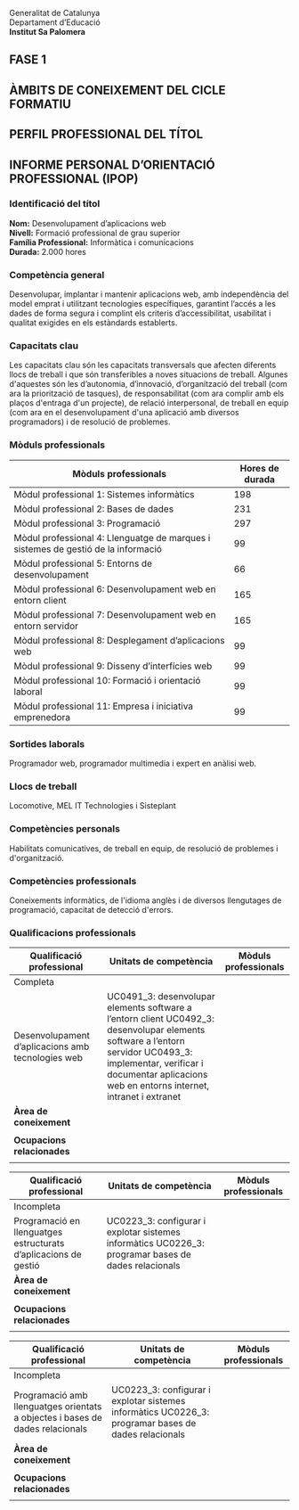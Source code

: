 Generalitat de Catalunya  
Departament d’Educació  
**Institut Sa Palomera**  
## **FASE 1**
## **ÀMBITS DE CONEIXEMENT DEL CICLE FORMATIU**  
## **PERFIL PROFESSIONAL DEL TÍTOL**  
## **INFORME PERSONAL D’ORIENTACIÓ PROFESSIONAL (IPOP)**
### **Identificació del títol**
**Nom:** Desenvolupament d’aplicacions web  
**Nivell:** Formació professional de grau superior  
**Família Professional:** Informàtica i comunicacions  
**Durada:** 2.000 hores  
### **Competència general**
Desenvolupar, implantar i mantenir aplicacions web, amb
independència del model emprat i utilitzant tecnologies específiques, garantint l’accés a les dades de forma
segura i complint els criteris d’accessibilitat, usabilitat i qualitat exigides en els estàndards establerts.
### **Capacitats clau**
Les capacitats clau són les capacitats transversals que afecten diferents llocs de treball i que són transferibles a noves situacions
de treball. Algunes d'aquestes són les d’autonomia, d’innovació, d’organització del treball (com ara la priorització de tasques), de
responsabilitat (com ara complir amb els plaços d'entraga d'un projecte), de relació interpersonal, de treball en equip (com ara en el desenvolupament d'una aplicació amb diversos programadors) i de resolució de problemes.
### **Mòduls professionals**
| Mòduls professionals | Hores de durada |
| -------- | ------- |
| Mòdul professional 1: Sistemes informàtics | 198 |
| Mòdul professional 2: Bases de dades | 231 |
| Mòdul professional 3: Programació | 297 |
| Mòdul professional 4: Llenguatge de marques i sistemes de gestió de la informació | 99 |
| Mòdul professional 5: Entorns de desenvolupament | 66 |
| Mòdul professional 6: Desenvolupament web en entorn client | 165 |
| Mòdul professional 7: Desenvolupament web en entorn servidor | 165 |
| Mòdul professional 8: Desplegament d’aplicacions web | 99 |
| Mòdul professional 9: Disseny d’interfícies web | 99 |
| Mòdul professional 10: Formació i orientació laboral | 99 |
| Mòdul professional 11: Empresa i iniciativa emprenedora | 99 |
### **Sortides laborals**
Programador web, programador multimedia i expert en anàlisi web.
### **Llocs de treball**
Locomotive, MEL IT Technologies i Sisteplant
### **Competències personals**
Habilitats comunicatives, de treball en equip, de resolució de problemes i d'organització.
### **Competències professionals**
Coneixements informàtics, de l'idioma anglès i de diversos llengutages de programació, capacitat de detecció d'errors.
### **Qualificacions professionals**
| Qualificació professional | Unitats de competència | Mòduls professionals |
| -------- | ------- | -------- |
| Completa |  |  |
| Desenvolupament d’aplicacions amb tecnologies web | UC0491_3: desenvolupar elements software a l’entorn client  UC0492_3: desenvolupar elements software a l’entorn servidor  UC0493_3: implementar, verificar i documentar aplicacions web en entorns internet, intranet i extranet |  |
| **Àrea de coneixement** |
|  |  |  |
| **Ocupacions relacionades** |
|  |  |  |

| Qualificació professional | Unitats de competència | Mòduls professionals |
| -------- | ------- | -------- |
| Incompleta |  |  |
| Programació en llenguatges estructurats d’aplicacions de gestió | UC0223_3: configurar i explotar sistemes informàtics  UC0226_3: programar bases de dades relacionals |  |
| **Àrea de coneixement** |
|  |  |  |
| **Ocupacions relacionades** |
|  |  |  |

| Qualificació professional | Unitats de competència | Mòduls professionals |
| -------- | ------- | -------- |
| Incompleta |  |  |
| Programació amb llenguatges orientats a objectes i bases de dades relacionals | UC0223_3: configurar i explotar sistemes informàtics  UC0226_3: programar bases de dades relacionals |  |
| **Àrea de coneixement** |
|  |  |  |
| **Ocupacions relacionades** |
|  |  |  |
